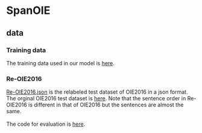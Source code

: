 # SpanOIE
## data
### Training data
The training data used in our model is [here](https://drive.google.com/file/d/1AEfwbh3BQnsv2VM977cS4tEoldrayKB6/view?usp=sharing).

### Re-OIE2016
[Re-OIE2016.json](Re-OIE2016.json) is the relabeled test dataset of OIE2016 in a json format. The orginal OIE2016 test dataset is [here](https://github.com/gabrielStanovsky/supervised-oie/blob/master/data/test.oie.conll). Note that the sentence order in Re-OIE2016 is different in that of OIE2016 but the sentences are almost the same.</br></br> 
The code for evaluation is [here](evaluate).

